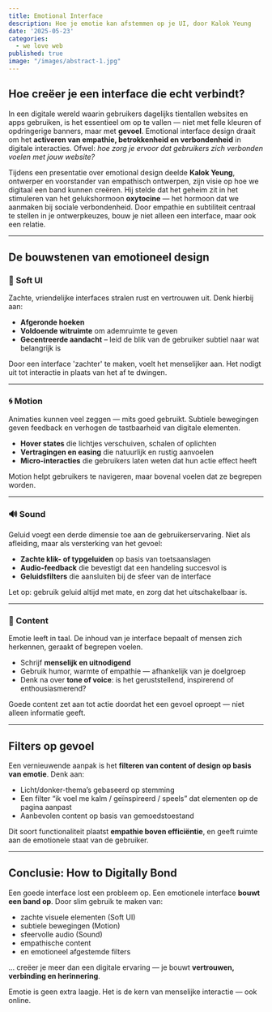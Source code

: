 ```yaml
---
title: Emotional Interface
description: Hoe je emotie kan afstemmen op je UI, door Kalok Yeung
date: '2025-05-23'
categories:
  - we love web
published: true
image: "/images/abstract-1.jpg"
---
```


## Hoe creëer je een interface die echt verbindt?

In een digitale wereld waarin gebruikers dagelijks tientallen websites en apps gebruiken, is het essentieel om op te vallen — niet met felle kleuren of opdringerige banners, maar met **gevoel**. Emotional interface design draait om het **activeren van empathie, betrokkenheid en verbondenheid** in digitale interacties. Ofwel: *hoe zorg je ervoor dat gebruikers zich verbonden voelen met jouw website?*

Tijdens een presentatie over emotional design deelde **Kalok Yeung**, ontwerper en voorstander van empathisch ontwerpen, zijn visie op hoe we digitaal een band kunnen creëren. Hij stelde dat het geheim zit in het stimuleren van het gelukshormoon **oxytocine** — het hormoon dat we aanmaken bij sociale verbondenheid. Door empathie en subtiliteit centraal te stellen in je ontwerpkeuzes, bouw je niet alleen een interface, maar ook een relatie.

---

## De bouwstenen van emotioneel design

### 🧠 Soft UI

Zachte, vriendelijke interfaces stralen rust en vertrouwen uit. Denk hierbij aan:

- **Afgeronde hoeken**
- **Voldoende witruimte** om ademruimte te geven
- **Gecentreerde aandacht** – leid de blik van de gebruiker subtiel naar wat belangrijk is

Door een interface 'zachter' te maken, voelt het menselijker aan. Het nodigt uit tot interactie in plaats van het af te dwingen.

---

### 🌀 Motion

Animaties kunnen veel zeggen — mits goed gebruikt. Subtiele bewegingen geven feedback en verhogen de tastbaarheid van digitale elementen.

- **Hover states** die lichtjes verschuiven, schalen of oplichten  
- **Vertragingen en easing** die natuurlijk en rustig aanvoelen  
- **Micro-interacties** die gebruikers laten weten dat hun actie effect heeft

Motion helpt gebruikers te navigeren, maar bovenal voelen dat ze begrepen worden.

---

### 🔊 Sound

Geluid voegt een derde dimensie toe aan de gebruikerservaring. Niet als afleiding, maar als versterking van het gevoel:

- **Zachte klik- of typgeluiden** op basis van toetsaanslagen  
- **Audio-feedback** die bevestigt dat een handeling succesvol is  
- **Geluidsfilters** die aansluiten bij de sfeer van de interface

Let op: gebruik geluid altijd met mate, en zorg dat het uitschakelbaar is.

---

### 📝 Content

Emotie leeft in taal. De inhoud van je interface bepaalt of mensen zich herkennen, geraakt of begrepen voelen.

- Schrijf **menselijk en uitnodigend**  
- Gebruik humor, warmte of empathie — afhankelijk van je doelgroep  
- Denk na over **tone of voice**: is het geruststellend, inspirerend of enthousiasmerend?

Goede content zet aan tot actie doordat het een gevoel oproept — niet alleen informatie geeft.

---

## Filters op gevoel

Een vernieuwende aanpak is het **filteren van content of design op basis van emotie**. Denk aan:

- Licht/donker-thema’s gebaseerd op stemming  
- Een filter “ik voel me kalm / geïnspireerd / speels” dat elementen op de pagina aanpast  
- Aanbevolen content op basis van gemoedstoestand

Dit soort functionaliteit plaatst **empathie boven efficiëntie**, en geeft ruimte aan de emotionele staat van de gebruiker.

---

## Conclusie: How to Digitally Bond

Een goede interface lost een probleem op. Een emotionele interface **bouwt een band op**. Door slim gebruik te maken van:

- zachte visuele elementen (Soft UI)  
- subtiele bewegingen (Motion)  
- sfeervolle audio (Sound)  
- empathische content  
- en emotioneel afgestemde filters  

… creëer je meer dan een digitale ervaring — je bouwt **vertrouwen, verbinding en herinnering**.

Emotie is geen extra laagje. Het is de kern van menselijke interactie — ook online.